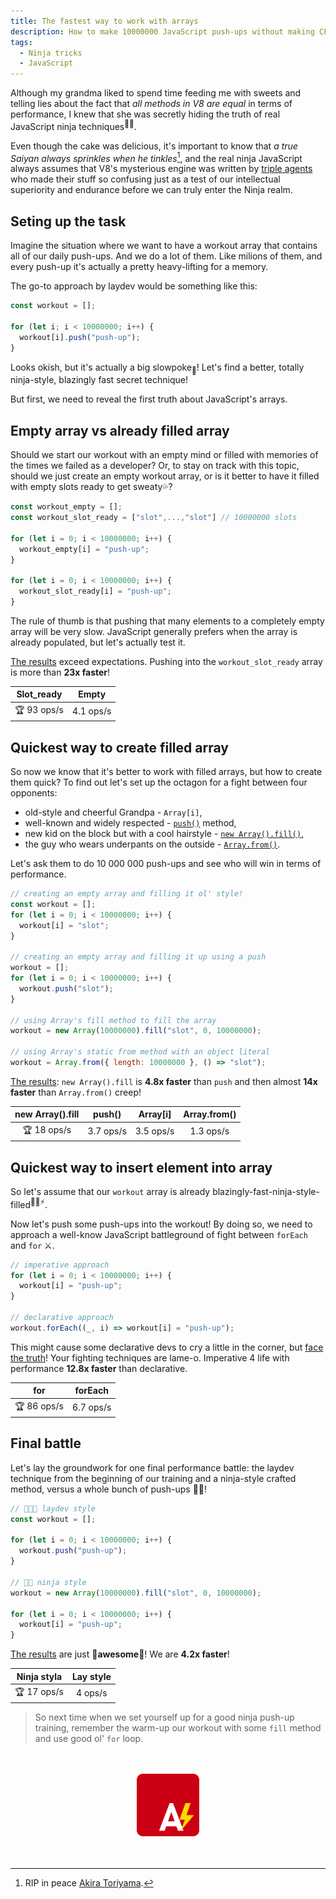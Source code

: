 ```yaml
---
title: The fastest way to work with arrays
description: How to make 10000000 JavaScript push-ups without making CPU wet
tags:
  - Ninja tricks
  - JavaScript
---
```


Although my grandma liked to spend time feeding me with sweets and telling lies about the fact that _all methods in V8 are equal_ in terms of performance, I knew that she was secretly hiding the truth of real JavaScript ninja techniques<sup>🥷🏻</sup>.

Even though the cake was delicious, it's important to know that _a true Saiyan always sprinkles when he tinkles_[^1], and the real ninja JavaScript always assumes that V8's mysterious engine was written by [triple agents](https://en.wikipedia.org/wiki/Double_agent#Triple_agent) who made their stuff so confusing just as a test of our intellectual superiority and endurance before we can truly enter the Ninja realm.

## Seting up the task

Imagine the situation where we want to have a workout array that contains all of our daily push-ups. And we do a lot of them. Like milions of them, and every push-up it's actually a pretty heavy-lifting for a memory.

The go-to approach by laydev would be something like this:

```js
const workout = [];

for (let i; i < 10000000; i++) {
  workout[i].push("push-up");
}
```

Looks okish, but it's actually a big slowpoke<sub>🐌</sub>! Let's find a better, totally ninja-style, blazingly fast secret technique!

But first, we need to reveal the first truth about JavaScript's arrays.

## Empty array vs already filled array

Should we start our workout with an empty mind or filled with memories of the times we failed as a developer? Or, to stay on track with this topic, should we just create an empty workout array, or is it better to have it filled with empty slots ready to get sweaty💦?

```js
const workout_empty = [];
const workout_slot_ready = ["slot",...,"slot"] // 10000000 slots

for (let i = 0; i < 10000000; i++) {
  workout_empty[i] = "push-up";
}

for (let i = 0; i < 10000000; i++) {
  workout_slot_ready[i] = "push-up";
}
```
The rule of thumb is that pushing that many elements to a completely empty array will be very slow. JavaScript generally prefers when the array is already populated, but let's actually test it.

[The results](https://jsbench.me/jqltyhoctl/1) exceed expectations. Pushing into the `workout_slot_ready` array is more than **23x faster**!
 <div align="center">

 | Slot_ready | Empty |
 | :-: | :-: |
 | 🏆 93 ops/s | 4.1 ops/s |
 </div>

## Quickest way to create filled array

So now we know that it's better to work with filled arrays, but how to create them quick? To find out let's set up the octagon for a fight between four opponents:

- old-style and cheerful Grandpa - `Array[i]`,
- well-known and widely respected - [`push()`](https://developer.mozilla.org/en-US/docs/Web/JavaScript/Reference/Global_Objects/Array/push) method,
- new kid on the block but with a cool hairstyle - [`new Array().fill()`](https://developer.mozilla.org/en-US/docs/Web/JavaScript/Reference/Global_Objects/Array/fill),
- the guy who wears underpants on the outside - [`Array.from()`](https://developer.mozilla.org/en-US/docs/Web/JavaScript/Reference/Global_Objects/Array/from).

Let's ask them to do 10 000 000 push-ups and see who will win in terms of performance.

```js
// creating an empty array and filling it ol' style!
const workout = [];
for (let i = 0; i < 10000000; i++) {
  workout[i] = "slot";
}

// creating an empty array and filling it up using a push
workout = [];
for (let i = 0; i < 10000000; i++) {
  workout.push("slot");
}

// using Array's fill method to fill the array
workout = new Array(10000000).fill("slot", 0, 10000000);

// using Array's static from method with an object literal
workout = Array.from({ length: 10000000 }, () => "slot");
```

[The results](https://jsbench.me/jqltyhoctl/2): `new Array().fill` is **4.8x faster** than `push` and then almost **14x faster** than `Array.from()` creep!

 <div align="center">

 | new Array().fill |   push()   | Array\[i\] | Array.from() |
 | :-----------------: | :--------: | :--------: | :----------: |
 | 🏆 18 ops/s | 3.7 ops/s | 3.5 ops/s |  1.3 ops/s   |
 </div>

## Quickest way to insert element into array

So let's assume that our `workout` array is already blazingly-fast-ninja-style-filled<sup>🥷🏻⚡</sup>.

Now let's push some push-ups into the workout! By doing so, we need to approach a well-know JavaScript battleground of fight between `forEach` and `for` ⚔️.

```js
// imperative approach
for (let i = 0; i < 10000000; i++) {
  workout[i] = "push-up";
}

// declarative approach
workout.forEach((_, i) => workout[i] = "push-up");
```

 This might cause some declarative devs to cry a little in the corner, but [face the truth](https://jsbench.me/jqltyhoctl/3)! Your fighting techniques are lame-o. Imperative 4 life with performance **12.8x faster** than declarative.
 <div align="center">

 | for | forEach|
 | :-: | :-:|
 | 🏆 86 ops/s | 6.7 ops/s |
 </div>

## Final battle

Let's lay the groundwork for one final performance battle: the laydev technique from the beginning of our training and a ninja-style crafted method, versus a whole bunch of push-ups 💪🏻!

```js
// 👨🏻‍🦼 laydev style
const workout = [];

for (let i = 0; i < 10000000; i++) {
  workout.push("push-up");
}

// 🥷🏻 ninja style
workout = new Array(10000000).fill("slot", 0, 10000000);

for (let i = 0; i < 10000000; i++) {
  workout[i] = "push-up";
}
```

[The results](https://jsbench.me/jqltyhoctl/4) are just 🎉**awesome**🎉! We are **4.2x faster**!

 <div align="center">

 | Ninja styla | Lay style |
 | :-: | :-: |
 | 🏆 17 ops/s | 4 ops/s |
 </div>


> So next time when we set yourself up for a good ninja push-up training, remember the warm-up our workout with some `fill` method and use good ol' `for` loop.



<br>
<br>

<div align="center">
    <img src="/img/AnnoyScript_logo.svg"  alt="AnnoyScript logo" height="100" width="100"/>
</div>

<br>
<br>

[^1]: RIP in peace [Akira Toriyama](https://www.youtube.com/watch?v=7pSmhZFbCy0).
